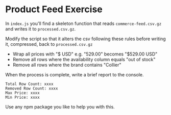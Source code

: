 # Product Feed Exercise

In `index.js` you'll find a skeleton function that reads `commerce-feed.csv.gz`
and writes it to `processed.csv.gz`.

Modify the script so that it alters the csv following these rules before
writing it, compressed, back to `processed.csv.gz`

- Wrap all prices with "$ USD" e.g. "529.00" becomes "$529.00 USD"
- Remove all rows where the availability column equals "out of stock"
- Remove all rows where the brand contains "Collier"

When the process is complete, write a brief report to the console.

```
Total Row Count: xxxx
Removed Row Count: xxxx
Max Price: xxxx
Min Price: xxxx
```

Use any npm package you like to help you with this.







